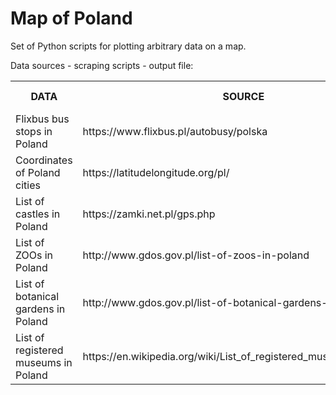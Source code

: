 # Map of Poland

Set of Python scripts for plotting arbitrary data on a map.

Data sources - scraping scripts - output file:

<table class="tg">
  <tr>
    <th class="tg-lboi">DATA</th>
    <th class="tg-lboi">SOURCE</th>
    <th class="tg-lboi">SCRIPT</th>
    <th class="tg-0lax">OUTPUT FILE</th>
  </tr>
  <tr>
    <td class="tg-lboi">Flixbus bus stops in Poland</td>
    <td class="tg-lboi">https://www.flixbus.pl/autobusy/polska</td>
    <td class="tg-lboi">flixbus_scrape</td>
    <td class="tg-0lax">flixbus.csv</td>
  </tr>
  <tr>
    <td class="tg-lboi">Coordinates of Poland cities</td>
    <td class="tg-lboi">https://latitudelongitude.org/pl/</td>
    <td class="tg-lboi">cities_scrape</td>
    <td class="tg-0lax">cities.csv</td>
  </tr>
  <tr>
    <td class="tg-0lax">List of castles in Poland</td>
    <td class="tg-0lax">https://zamki.net.pl/gps.php</td>
    <td class="tg-0lax">castles_scrape</td>
    <td class="tg-0lax">castles.csv</td>
  </tr>
  <tr>
    <td class="tg-0lax">List of ZOOs in Poland</td>
    <td class="tg-0lax">http://www.gdos.gov.pl/list-of-zoos-in-poland</td>
    <td class="tg-0lax">-</td>
    <td class="tg-0lax">zoos.csv</td>
  </tr>
  <tr>
    <td class="tg-0lax">List of botanical gardens in Poland</td>
    <td class="tg-0lax">http://www.gdos.gov.pl/list-of-botanical-gardens-in-poland</td>
    <td class="tg-0lax">-</td>
    <td class="tg-0lax">gardens.csv</td>
  </tr>
  <tr>
    <td class="tg-0lax">List of registered museums in Poland</td>
    <td class="tg-0lax">https://en.wikipedia.org/wiki/List_of_registered_museums_in_Poland</td>
    <td class="tg-0lax">museums_scrape</td>
    <td class="tg-0lax">museums.csv</td>
  </tr>
</table>

